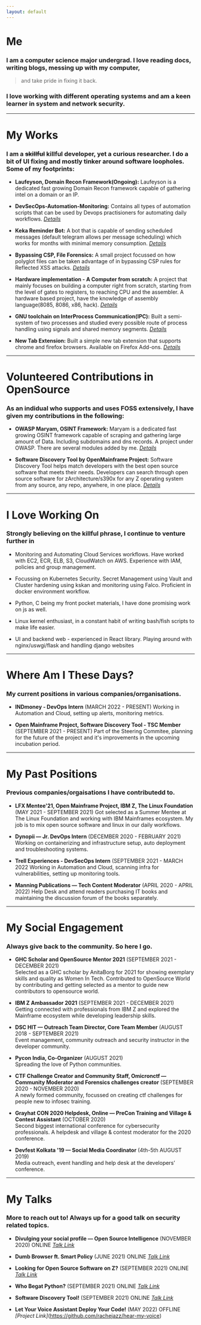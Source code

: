 ```yaml
---
layout: default
---
```

# Me
### I am a computer science major undergrad. I love reading docs, writing blogs, messing up with my computer,

> and take pride in fixing it back. 

### I love working with different operating systems and am a keen learner in system and network security.

---


# My Works
### I am a ~~skillful~~ killful developer, yet a curious researcher. I do a bit of UI fixing and mostly tinker around software loopholes. Some of my footprints:

*	**Laufeyson, Domain Recon Framework(Ongoing):**
Laufeyson is a dedicated fast growing Domain Recon framework capable of gathering intel on a domain or an IP.

*	**DevSecOps-Automation-Monitoring:**
Contains all types of automation scripts that can be used by Devops practisioners for automating daily workflows.
_[Details](https://github.com/rachejazz/DevSecOps-Automation-and-Monitoring)_

*	**Keka Reminder Bot:**
A bot that is capable of sending scheduled messages (default telegram allows per message scheduling) which works for months with minimal memory consumption.
_[Details](https://gist.github.com/rachejazz/a34b589da6677235390495c8f8068e6c)_

*	**Bypassing CSP, File Forensics:**
A small project focussed on how polyglot files can be taken advantage of in bypassing CSP rules for Reflected XSS attacks.
_[Details](https://rachejazz.me/2021/05/14/AbusingCSP.html)_

*   **Hardware implementation - A Computer from scratch:**
A project that mainly focuses on building a computer right from scratch, starting from the level of gates to registers, to reaching CPU and the assembler. A hardware based project, have the knowledge of assembly language(8085, 8086, x86, hack).
_[Details](https://github.com/rachejazz/nand2tetris)_

*   **GNU toolchain on InterProcess Communication(IPC):**
Built a semi-system of two processes and studied every possible route of process handling using signals and shared memory segments.
_[Details](https://github.com/rachejazz/IPCwithGNU)_

*   **New Tab Extension:**
Built a simple new tab extension that supports chrome and firefox browsers. Available on Firefox Add-ons.
_[Details](https://github.com/rachejazz/newtab-extension)_

---

# Volunteered Contributions in OpenSource
### As an indidual who supports and uses FOSS extensively, I have given my contributions in the following:
*	**OWASP Maryam, OSINT Framework:**
Maryam is a dedicated fast growing OSINT framework capable of scraping and gathering large amount of Data. Including
subdomains and dns records. A project under OWASP. There are several modules added by me.
_[Details](https://github.com/rachejazz/OWASP-Maryam)_

*	**Software Discovery Tool by OpenMainframe Project:**
Software Discovery Tool helps match developers with the best open source software that meets their needs. 
Developers can search through open source software for zArchitecture/s390x for any Z operating system from any source, any repo, anywhere, in one place.
_[Details](https://github.com/rachejazz/software-discovery-tool)_

---
# I Love Working On
### Strongly believing on the **killful** phrase, I continue to venture further in
*	Monitoring and Automating Cloud Services workflows. Have worked with EC2, ECR, ELB, S3, CloudWatch on AWS. Experience with IAM, policies and group management.

*   Focussing on Kubernetes Security. Secret Management using Vault and Cluster hardening using kskan and monitoring using Falco. Proficient in docker environment workflow.

*   Python, C being my front pocket materials, I have done promising work on js as well.

*   Linux kernel enthusiast, in a constant habit of writing bash/fish scripts to make life easier.

*   UI and backend web - experienced in React library. Playing around with nginx/uswgi/flask and handling django websites

---

# Where Am I These Days?
### My current positions in various companies/orrganisations.
*	**INDmoney - DevOps Intern**
(MARCH 2022 - PRESENT)
Working in Automation and Cloud, setting up alerts, monitoring metrics.

*	**Open Mainframe Project, Software Discovery Tool - TSC Member**
(SEPTEMBER 2021 - PRESENT)
Part of the Steering Commitee, planning for the future of the project and it's improvements in the upcoming incubation period.

---

# My Past Positions
### Previous companies/orgaisations I have contributedd to.
*	**LFX Mentee'21, Open Mainframe Project, IBM Z, The Linux Foundation**
(MAY 2021 - SEPTEMBER 2021)
Got selected as a Summer Mentee at The Linux Foundation and working with IBM Mainframes ecosystem. My job is to mix open source software and linux in our daily workflows.

*   **Dynopii — Jr. DevOps Intern**
(DECEMBER  2020 - FEBRUARY 2021)
Working on containerizing and infrastructure setup, auto deployment and troubleshooting systems.

*	**Trell Experiences - DevSecOps Intern**
(SEPTEMBER 2021 - MARCH 2022
Working in Automation and Cloud, scanning infra for vulnerabilities, setting up monitoring tools.

*   **Manning Publications  — Tech Content Moderator**
(APRIL 2020 - APRIL 2022)
Help Desk and attend readers purchasing IT books and maintaining the discussion forum of the books separately.

---

# My Social Engagement
### Always give back to the community. So here I go.

*	**GHC Scholar and OpenSource Mentor 2021**
(SEPTEMBER 2021 - DECEMBER 2021)<br>
Selected as a GHC scholar by AnitaBorg for 2021 for showing exemplary skills and quality as Women In Tech.
Contributed to OpenSource World by contributing and getting selected as a mentor to guide new contributors to opensource world.

*	**IBM Z Ambassador 2021**
(SEPTEMBER 2021 - DECEMBER 2021)<br>
Getting connected with professionals from IBM Z and explored the Mainframe ecosystem while developing leadership skills.

*   **DSC HIT — Outreach Team Director,  Core Team Member**
(AUGUST 2018 - SEPTEMBER 2021)<br>
Event management, community outreach and security instructor in the developer community.


*	**Pycon India, Co-Organizer**
(AUGUST 2021)<br>
Spreading the love of Python communities.

*   **CTF Challenge Creator and Community Staff, Omicronctf — Community Moderator and Forensics challenges creator**
(SEPTEMBER 2020 - NOVEMBER 2020)<br>
A newly formed community, focussed on creating ctf challenges for people new to infosec training.

*   **Grayhat CON 2020 Helpdesk, Online — PreCon Training and Village & Contest Assistant**
(OCTOBER 2020)<br>
Second biggest international conference for cybersecurity professionals. A helpdesk and village & contest moderator for the 2020 conference.

*   **Devfest Kolkata '19  — Social Media Coordinator**
(4th-5th AUGUST 2019)<br>
Media outreach, event handling and help desk at the developers’ conference.

---

# My Talks
### More to reach out to! Always up for a good talk on security related topics.
*   **Divulging your social profile — Open Source Intelligence**
(NOVEMBER 2020) ONLINE
_[Talk Link](https://www.youtube.com/watch?v=GS1aFM_8P98)_

*   **Dumb Browser ft. Smart Policy**
(JUNE 2021) ONLINE
_[Talk Link](https://youtu.be/vxL0YvMKLyU?t=13170)_

*   **Looking for Open Source Software on Z?**
(SEPTEMBER 2021) ONLINE
_[Talk Link](https://www.youtube.com/watch?v=w6jvOoz6LJg)_

*   **Who Begat Python?**
(SEPTEMBER 2021) ONLINE
_[Talk Link](https://www.youtube.com/watch?v=Xl6kj0rgU0Y)_

*   **Software Discovery Tool!**
(SEPTEMBER 2021) ONLINE
_[Talk Link](https://youtu.be/_ShIWOXAUQ0?t=338)_

*	**Let Your Voice Assistant Deploy Your Code!**
(MAY 2022) OFFLINE
_[Project Link]_(https://github.com/rachejazz/hear-my-voice)
